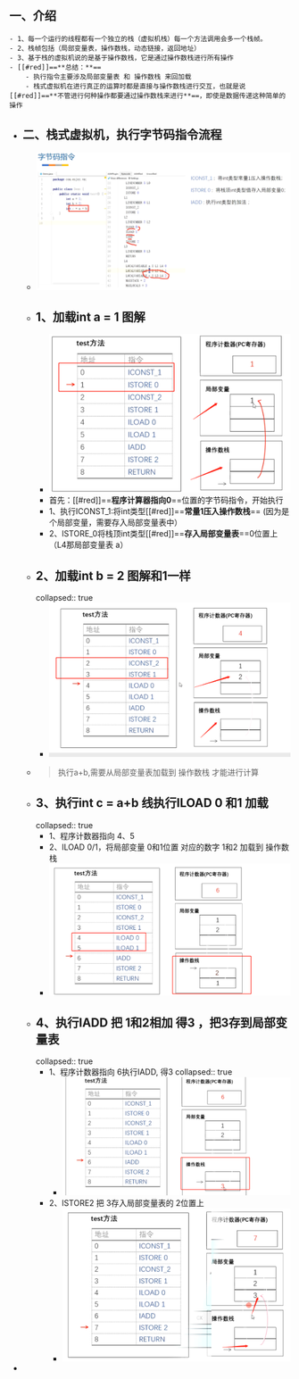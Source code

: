 ## 一、介绍
	- 1、每一个运行的线程都有一个独立的栈（虚拟机栈）每一个方法调用会多一个栈帧。
	- 2、栈帧包括（局部变量表，操作数栈，动态链接，返回地址）
	- 3、基于栈的虚拟机说的是基于操作数栈，它是通过操作数栈进行所有操作
	- [[#red]]==**总结：**==
		- 执行指令主要涉及局部变量表 和 操作数栈 来回加载
		- 栈式虚拟机在进行真正的运算时都是直接与操作数栈进行交互，也就是说[[#red]]==**不管进行何种操作都要通过操作数栈来进行**==，即使是数据传递这种简单的操作
- ## 二、栈式虚拟机，执行字节码指令流程
	- ![image.png](../assets/image_1689662943574_0.png)
	- ## 1、加载int a = 1 图解
		- ![image.png](../assets/image_1689663294403_0.png)
		- 首先：[[#red]]==**程序计算器指向0**==位置的字节码指令，开始执行
		- 1、执行ICONST_1:将int类型[[#red]]==**常量1压入操作数栈**== (因为是个局部变量，需要存入局部变量表中）
		- 2、ISTORE_0将栈顶int类型[[#red]]==**存入局部变量表**==0位置上  （L4那局部变量表 a）
	- ## 2、加载int b = 2 图解和1一样
	  collapsed:: true
		- ![image.png](../assets/image_1689663368658_0.png)
	- > 执行a+b,需要从局部变量表加载到 操作数栈 才能进行计算
	- ## 3、执行int c = a+b 线执行ILOAD 0 和1 加载
	  collapsed:: true
		- 1、程序计数器指向 4、5
		- 2、ILOAD 0/1，将局部变量 0和1位置 对应的数字 1和2 加载到 操作数栈
		- ![image.png](../assets/image_1689663539110_0.png)
	- ## 4、执行IADD 把 1和2相加 得3 ，把3存到局部变量表
	  collapsed:: true
		- 1、程序计数器指向 6执行IADD, 得3
		  collapsed:: true
			- ![image.png](../assets/image_1689663637771_0.png)
		- 2、ISTORE2 把 3存入局部变量表的 2位置上
			- ![image.png](../assets/image_1689663684064_0.png)
-